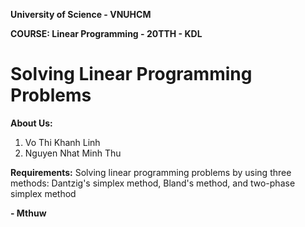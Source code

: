 **University of Science - VNUHCM**

**COURSE: Linear Programming - 20TTH - KDL**
# Solving Linear Programming Problems

**About Us:**
1. Vo Thi Khanh Linh
2. Nguyen Nhat Minh Thu

**Requirements:**
Solving linear programming problems by using three methods: Dantzig's simplex method, Bland's method, and two-phase simplex method

**- Mthuw**
